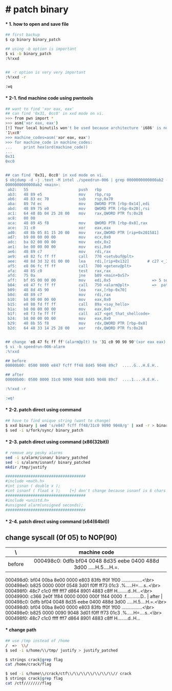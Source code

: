 # &#35; patch binary

#### &#42; 1. how to open and save file
```bash
## first backup
$ cp binary binary_patch

## using -b option is important
$ vi -b binary_patch
:%!xxd


## -r option is very very important
:%!xxd -r

:wq

```


#### &#42; 2-1. find machine code using pwntools 
```bash
## want to find 'xor eax, eax'
## can find '0x31, 0cc0' in xxd mode on vi.
>>> from pwn import *
>>> asm('xor eax, eax')
[!] Your local binutils won't be used because architecture 'i686' is not supported.
'1\xc0'
>>> machine_codes=asm('xor eax, eax')
>>> for machine_code in machine_codes:
...     print hex(ord(machine_code))
...
0x31
0xc0


## can find '0x31, 0cc0' in xxd mode on vi.
$ objdump -d -j .text -M intel ./speedrun-006 | grep 0000000000000ab2 -A30
0000000000000ab2 <main>:
 ab2:	55                   	push   rbp
 ab3:	48 89 e5             	mov    rbp,rsp
 ab6:	48 83 ec 70          	sub    rsp,0x70
 aba:	89 7d ec             	mov    DWORD PTR [rbp-0x14],edi
 abd:	48 89 75 e0          	mov    QWORD PTR [rbp-0x20],rsi
 ac1:	64 48 8b 04 25 28 00 	mov    rax,QWORD PTR fs:0x28
 ac8:	00 00
 aca:	48 89 45 f8          	mov    QWORD PTR [rbp-0x8],rax
 ace:	31 c0                	xor    eax,eax
 ad0:	48 8b 05 81 15 20 00 	mov    rax,QWORD PTR [rip+0x201581]        # 202058 <stdout@@GLIBC_2.2.5>
 ad7:	b9 00 00 00 00       	mov    ecx,0x0
 adc:	ba 02 00 00 00       	mov    edx,0x2
 ae1:	be 00 00 00 00       	mov    esi,0x0
 ae6:	48 89 c7             	mov    rdi,rax
 ae9:	e8 82 fc ff ff       	call   770 <setvbuf@plt>
 aee:	48 8d 3d 32 01 00 00 	lea    rdi,[rip+0x132]        # c27 <_IO_stdin_used+0x67>
 af5:	e8 06 fc ff ff       	call   700 <getenv@plt>
 afa:	48 85 c0             	test   rax,rax
 afd:	75 0a                	jne    b09 <main+0x57>
 aff:	bf 05 00 00 00       	mov    edi,0x5                  => 5 seconds
 b04:	e8 47 fc ff ff       	call   750 <alarm@plt>          =>  patch this point
 b09:	48 8d 45 90          	lea    rax,[rbp-0x70]
 b0d:	48 89 c7             	mov    rdi,rax
 b10:	b8 00 00 00 00       	mov    eax,0x0
 b15:	e8 80 fd ff ff       	call   89a <say_hello>
 b1a:	b8 00 00 00 00       	mov    eax,0x0
 b1f:	e8 f3 fe ff ff       	call   a17 <get_that_shellcode>
 b24:	b8 00 00 00 00       	mov    eax,0x0
 b29:	48 8b 55 f8          	mov    rdx,QWORD PTR [rbp-0x8]
 b2d:	64 48 33 14 25 28 00 	xor    rdx,QWORD PTR fs:0x28


## change 'e8 47 fc ff ff'(alarm@plt) to '31 c0 90 90 90'(xor eax eax)
$ vi -b speedrun-006-alarm
:%!xxd

## before
00000b00: 0500 0000 e847 fcff ff48 8d45 9048 89c7  .....G...H.E.H..

## after
00000b00: 0500 0000 31c0 9090 9048 8d45 9048 89c7  ....1....H.E.H..

:%!xxd -r

:wq!

```


#### &#42; 2-2. patch direct using command
```bash
## have to find unique string (want to change)
$ xxd binary | sed 's/e847 fcff ff48/31c0 9090 9048/g' | xxd -r > binary_patch
$ sed -i s/fork/sync/ binary_patch

```


#### &#42; 2-3. patch direct using command (x86(32bit))
```bash
# remove any pesky alarms
sed -i s/alarm/isnan/ binary_patched
sed -i s/alarm/isnanf/ binary_patched
mkdir /tmp/justify

###################################
#include <math.h>
#int isnan ( double x );
#int isnanf ( float x );    [+] don't change because isnanf is 6 chars but alarm is 5 char
###################################
#include <unistd.h>
#unsigned alarm(unsigned seconds);
###################################

```


#### &#42; 2-4. patch direct using command (x64(64bit))
## change syscall (0f 05) to NOP(90)
|  \   | machine code
|:---: | :---:
| before | 000498c0: 0dfb bf04 0048 8d35 eebe 0400 488d 3d00  .....H.5....H.=.<br>
000498d0: bf04 00ba 8e00 0000 e803 83fb ff0f 1f00  ................<\br>
000498e0: b825 0000 000f 0548 3d01 f0ff ff73 01c3  .%.....H=....s..<\br>
000498f0: 48c7 c1c0 ffff fff7 d864 8901 4883 c8ff  H........d..H...<\br>
00049900: c366 2e0f 1f84 0000 0000 000f 1f44 0000  .f...........D..
| after | 000498c0: 0dfb bf04 0048 8d35 eebe 0400 488d 3d00  .....H.5....H.=.<\br>
000498d0: bf04 00ba 8e00 0000 e803 83fb ff0f 1f00  ................<\br>
000498e0: b825 0000 0090 9048 3d01 f0ff ff73 01c3  .%.....H=....s..<\br>
000498f0: 48c7 c1c0 ffff fff7 d864 8901 4883 c8ff  H........d..H...




#### &#42; change path
```bash
## use /tmp instead of /home
/  =>  \\/
$ sed -i s/home/\\/tmp/ justify > justify_patched

$ strings crack|grep flag
cat /home/crack/flag

$ sed -i s/home\\/crack/ctf\\/\\/\\/\\/\\/\\/\\// crack
$ strings crack|grep flag
cat /ctf////////flag

```
